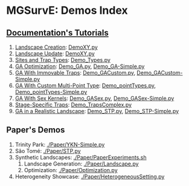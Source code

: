 # MGSurvE: Demos Index

## [Documentation's Tutorials](https://chipdelmal.github.io/MGSurvE/build/html/demos.html)

1. [Landscape Creation](https://chipdelmal.github.io/MGSurvE/build/html/landscapeCreation.html): [DemoXY.py](https://github.com/Chipdelmal/MGSurvE/blob/main/MGSurvE/demos/Demo_XY.py)
2. [Landscape Update](https://chipdelmal.github.io/MGSurvE/build/html/landscapeUpdate.html): [DemoXY.py](https://github.com/Chipdelmal/MGSurvE/blob/main/MGSurvE/demos/Demo_XY.py)
3. [Sites and Trap Types](https://chipdelmal.github.io/MGSurvE/build/html/landscapeTraps.html): [Demo_Types.py](https://github.com/Chipdelmal/MGSurvE/blob/main/MGSurvE/demos/Demo_Types.py)
4. [GA Optimization](https://chipdelmal.github.io/MGSurvE/build/html/GA.html): [Demo_GA.py](https://github.com/Chipdelmal/MGSurvE/blob/main/MGSurvE/demos/Demo_GA.py), [Demo_GA-Simple.py](https://github.com/Chipdelmal/MGSurvE/blob/main/MGSurvE/demos/Demo_GA-Simple.py)
5. [GA With Immovable Traps](https://chipdelmal.github.io/MGSurvE/build/html/GA_custom.html): [Demo_GACustom.py](https://github.com/Chipdelmal/MGSurvE/blob/main/MGSurvE/demos/Demo_GACustom.py), [Demo_GACustom-Simple.py](https://github.com/Chipdelmal/MGSurvE/blob/main/MGSurvE/demos/Demo_GACustom-Simple.py)
6. [GA With Custom Multi-Point Type](https://chipdelmal.github.io/MGSurvE/build/html/GA_sites.html): [Demo_pointTypes.py](https://github.com/Chipdelmal/MGSurvE/blob/main/MGSurvE/demos/Demo_pointTypes.py), [Demo_pointTypes-Simple.py](https://github.com/Chipdelmal/MGSurvE/blob/main/MGSurvE/demos/Demo_pointTypes-Simple.py)
7. [GA With Sex Kernels](https://chipdelmal.github.io/MGSurvE/build/html/GA_complex.html): [Demo_GASex.py](https://github.com/Chipdelmal/MGSurvE/blob/main/MGSurvE/demos/Demo_GASex.py), [Demo_GASex-Simple.py](https://github.com/Chipdelmal/MGSurvE/blob/main/MGSurvE/demos/Demo_GASex-Simple.py)
8. [Stage-Specific Traps](https://chipdelmal.github.io/MGSurvE/build/html/OT_trapMask.html): [Demo_TrapsComplex.py](https://github.com/Chipdelmal/MGSurvE/blob/main/MGSurvE/demos/Demo_TrapsComplex.py)
9. [GA in a Realistic Landscape](https://chipdelmal.github.io/MGSurvE/build/html/GA_STP.html): [Demo_STP.py](https://github.com/Chipdelmal/MGSurvE/blob/main/MGSurvE/demos/Paper/STP.py), [Demo_STP-Simple.py](https://github.com/Chipdelmal/MGSurvE/blob/main/MGSurvE/demos/Paper/STP-Simple.py)


## Paper's Demos

1. Trinity Park: [./Paper/YKN-Simple.py](./Paper/YKN-Simple.py)
2. São Tomé: [./Paper/STP.py](./Paper/STP.py)
3. Synthetic Landscapes: [./Paper/PaperExperiments.sh](./Paper/PaperExperiments.sh)
   1. Landscape Generation: [./Paper/Landscape.py](./Paper/Landscape.py)
   2. Optimization: [./Paper/Optimization.py](./Paper/Optimization.py)
4. Heterogeneity Showcase: [./Paper/HeterogeneousSetting.py](./Paper/HeterogeneousSetting.py)